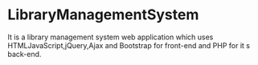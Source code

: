 # LibraryManagementSystem
It is a library management system web application which uses HTMLJavaScript,jQuery,Ajax and Bootstrap for front-end and PHP for it s back-end. 
